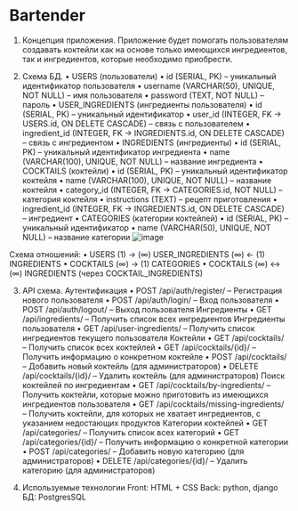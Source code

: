 # Bartender
1. Концепция приложения.
Приложение будет помогать пользователям создавать коктейли как на основе только имеющихся ингредиентов, так и ингредиентов, которые необходимо приобрести.

3. Схема БД.
•  USERS (пользователи)
•	id (SERIAL, PK) – уникальный идентификатор пользователя
•	username (VARCHAR(50), UNIQUE, NOT NULL) – имя пользователя
•	password (TEXT, NOT NULL) – пароль
•  USER_INGREDIENTS (ингредиенты пользователя)
•	id (SERIAL, PK) – уникальный идентификатор
•	user_id (INTEGER, FK → USERS.id, ON DELETE CASCADE) – связь с пользователем
•	ingredient_id (INTEGER, FK → INGREDIENTS.id, ON DELETE CASCADE) – связь с ингредиентом
•  INGREDIENTS (ингредиенты)
•	id (SERIAL, PK) – уникальный идентификатор ингредиента
•	name (VARCHAR(100), UNIQUE, NOT NULL) – название ингредиента
•  COCKTAILS (коктейли)
•	id (SERIAL, PK) – уникальный идентификатор коктейля
•	name (VARCHAR(100), UNIQUE, NOT NULL) – название коктейля
•	category_id (INTEGER, FK → CATEGORIES.id, NOT NULL) – категория коктейля
•	instructions (TEXT) – рецепт приготовления
•	ingredient_id (INTEGER, FK → INGREDIENTS.id, ON DELETE CASCADE) – ингредиент
•  CATEGORIES (категории коктейлей)
•	id (SERIAL, PK) – уникальный идентификатор
•	name (VARCHAR(50), UNIQUE, NOT NULL) – название категории
 ![image](https://github.com/user-attachments/assets/a80320cc-3901-4950-a7e0-0edf68f2589c)

Схема отношений:
•	USERS (1) → (∞) USER_INGREDIENTS (∞) ← (1) INGREDIENTS
•	COCKTAILS (∞) → (1) CATEGORIES
•	COCKTAILS (∞) ↔ (∞) INGREDIENTS (через COCKTAIL_INGREDIENTS)

3. API схема.
   Аутентификация
•	POST /api/auth/register/ – Регистрация нового пользователя
•	POST /api/auth/login/ – Вход пользователя
•	POST /api/auth/logout/ – Выход пользователя
   Ингредиенты
•	GET /api/ingredients/ – Получить список всех ингредиентов
   Ингредиенты пользователя
•	GET /api/user-ingredients/ – Получить список ингредиентов текущего пользователя
   Коктейли
•	GET /api/cocktails/ – Получить список всех коктейлей
•	GET /api/cocktails/{id}/ – Получить информацию о конкретном коктейле
•	POST /api/cocktails/ – Добавить новый коктейль (для администраторов)
•	DELETE /api/cocktails/{id}/ – Удалить коктейль (для администраторов)
   Поиск коктейлей по ингредиентам
•	GET /api/cocktails/by-ingredients/ – Получить коктейли, которые можно приготовить из имеющихся ингредиентов пользователя
•	GET /api/cocktails/missing-ingredients/ – Получить коктейли, для которых не хватает ингредиентов, с указанием недостающих продуктов
   Категории коктейлей
•	GET /api/categories/ – Получить список всех категорий
•	GET /api/categories/{id}/ – Получить информацию о конкретной категории
•	POST /api/categories/ – Добавить новую категорию (для администраторов)
•	DELETE /api/categories/{id}/ – Удалить категорию (для администраторов)

4. Используемые технологии
Front: HTML + CSS
Back: python, django
БД: PostgresSQL


